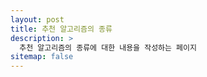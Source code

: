 ```yaml
---
layout: post
title: 추천 알고리즘의 종류
description: >
  추천 알고리즘의 종류에 대한 내용을 작성하는 페이지
sitemap: false
---
```


